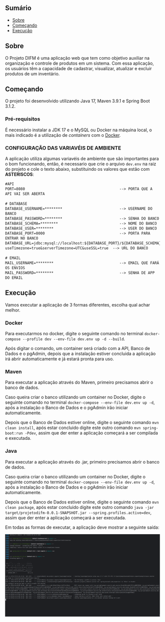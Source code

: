 ## Sumário

- [Sobre](#about)
- [Começando](#started)
- [Execução](#execution)

## Sobre <a name = "about"></a>

O Projeto DIFM é uma aplicação web que tem como objetivo auxiliar na organização e controle de produtos em um sistema. 
Com essa aplicação, os usuários têm a capacidade de cadastrar, visualizar, atualizar e excluir produtos de um inventário. 

## Começando <a name = "started"></a>

O projeto foi desenvolvido utilizando Java 17, Maven 3.9.1 e Spring Boot 3.1.2. 

### Pré-requisitos

É necessário instalar a JDK 17 e o MySQL ou Docker na máquina local, o mais indicado é a utilização de _containers_ com o [Docker](https://www.docker.com/).

### CONFIGURAÇÃO DAS VARIAVÉIS DE AMBIENTE

A aplicação utiliza algumas variavéis de ambiente que são importantes para o bom funcionando, então, é necessario que crie o arquivo ```dev.env``` na raiz do projeto e cole o texto abaixo, substituindo os valores que estão com **ASTERISCOS**:
```
#API
PORT=8080                                           --> PORTA QUE A API VAI SER ABERTA

# DATABASE        
DATABASE_USERNAME=********                          --> USERNAME DO BANCO
DATABASE_PASSWORD=********                          --> SENHA DO BANCO
DATABASE_SCHEMA=********                            --> NOME DO BANCO
DATABASE_USER=********                              --> USER DO BANCO
DATABASE_PORT=0000                                  --> PORTA PARA ENTRAR NO BANCO
DATABASE_URL=jdbc:mysql://localhost:${DATABASE_PORT}/${DATABASE_SCHEMA}?useTimezone=true&serverTimezone=UTC&useSSL=true  --> URL DO BANCO

# EMAIL
MAIL_USERNAME=********                              --> EMAIL QUE FARÁ OS ENVIOS
MAIL_PASSWORD=********                              --> SENHA DE APP DO EMAIL
```
## Execução <a name = "execution"></a>

Vamos executar a aplicação de 3 formas diferentes, escolha qual achar melhor.

### Docker

Para executarmos no docker, digite o seguinte comando no terminal ```docker-compose --profile dev --env-file dev.env up -d --build```.

Após digitar o comando, um container será criado com a API, Banco de Dados e o pgAdmin, depois que a instalação estiver concluida a aplicação irá abrir automaticamente e já estará pronta para uso.

### Maven

Para executar a aplicação através do Maven, primeiro precisamos abrir o banco de dados.

Caso queira criar o banco utilizando um container no Docker, digite o seguinte comando no terminal ```docker-compose --env-file dev.env up -d```, após a instalação o Banco de Dados e o pgAdmin irão iniciar automaticamente.

Depois que o Banco de Dados estiver online, digite o seguinte comando ```mvn clean install```, após estar concluido digite este outro comando ```mvn spring-boot:run -Pdev```, assim que der enter a aplicação começará a ser compilada e executada.

### Java

Para executar a aplicação através do .jar, primeiro precisamos abrir o banco de dados.

Caso queira criar o banco utilizando um container no Docker, digite o seguinte comando no terminal ```docker-compose --env-file dev.env up -d```, após a instalação o Banco de Dados e o pgAdmin irão iniciar automaticamente.

Depois que o Banco de Dados estiver online, digite o seguinte comando ```mvn clean package```, após estar concluido digite este outro comando ```java -jar target/projetodifm-0.0.1-SNAPSHOT.jar --spring.profiles.active=dev```, assim que der enter a aplicação começará a ser executada. 

Em todas as formas de executar, a aplicação deve mostrar a seguinte saída:

![spring_output](spring-out.png)
